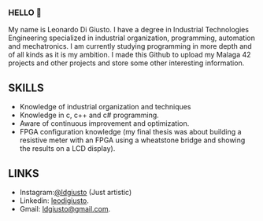 ### HELLO 👋

My name is Leonardo Di Giusto.
I have a degree in Industrial Technologies Engineering specialized in industrial organization, programming, automation and mechatronics.
I am currently studying programming in more depth and of all kinds as it is my ambition.
I made this Github to upload my Malaga 42 projects and other projects and store some other interesting information.

## SKILLS

* Knowledge of industrial organization and techniques
* Knowledge in c, c++ and c# programming.
* Aware of continuous improvement and optimization.
* FPGA configuration knowledge (my final thesis was about building a resistive meter with an FPGA using a wheatstone bridge and showing the results on a LCD display).

## LINKS

* Instagram:[@ldgiusto](https://www.instagram.com/ldgiusto/) (Just artistic)
* Linkedin: [leodigiusto](https://www.linkedin.com/in/leodigiusto/).
* Gmail: [ldgiusto@gmail.com](mailto:ldgiusto@gmail.com).
